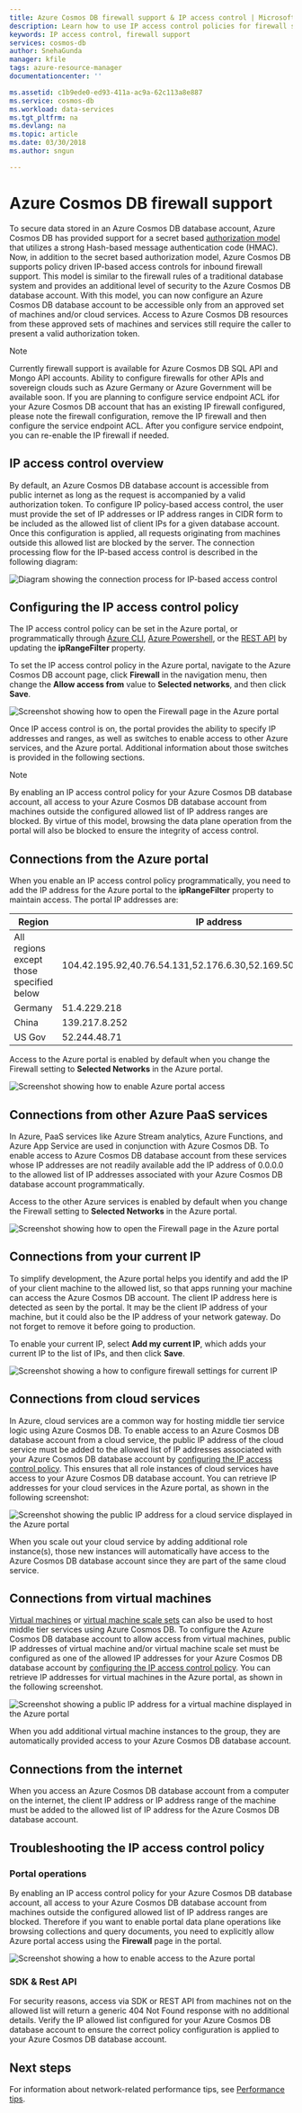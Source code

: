 ```yaml
---
title: Azure Cosmos DB firewall support & IP access control | Microsoft Docs
description: Learn how to use IP access control policies for firewall support on Azure Cosmos DB database accounts.
keywords: IP access control, firewall support
services: cosmos-db
author: SnehaGunda
manager: kfile
tags: azure-resource-manager
documentationcenter: ''

ms.assetid: c1b9ede0-ed93-411a-ac9a-62c113a8e887
ms.service: cosmos-db
ms.workload: data-services
ms.tgt_pltfrm: na
ms.devlang: na
ms.topic: article
ms.date: 03/30/2018
ms.author: sngun

---
```

# Azure Cosmos DB firewall support
To secure data stored in an Azure Cosmos DB database account, Azure Cosmos DB has provided support for a secret based [authorization model](https://msdn.microsoft.com/library/azure/dn783368.aspx) that utilizes a strong Hash-based message authentication code (HMAC). Now, in addition to the secret based authorization model, Azure Cosmos DB supports policy driven IP-based access controls for inbound firewall support. This model is  similar to the firewall rules of a traditional database system and provides an additional level of security to the Azure Cosmos DB database account. With this model, you can now configure an Azure Cosmos DB database account to be accessible only from an approved set of machines and/or cloud services. Access to Azure Cosmos DB resources from these approved sets of machines and services still require the caller to present a valid authorization token.

> [!NOTE]
> Currently firewall support is available for Azure Cosmos DB SQL API and Mongo API accounts. Ability to configure firewalls for other  APIs and sovereign clouds such as Azure Germany or Azure Government will be available soon. If you are planning to configure service endpoint ACL ifor your Azure Cosmos DB account that has an existing IP firewall configured, please note the firewall configuration, remove the IP firewall and then configure the service endpoint ACL. After you configure service endpoint, you can re-enable the IP firewall if needed.

## IP access control overview
By default, an Azure Cosmos DB database account is accessible from public internet as long as the request is accompanied by a valid authorization token. To configure IP policy-based access control, the user must provide the set of IP addresses or IP address ranges in CIDR form to be included as the allowed list of client IPs for a given database account. Once this configuration is applied, all requests originating from machines outside this allowed list are blocked by the server.  The connection processing flow for the IP-based access control is described in the following diagram:

![Diagram showing the connection process for IP-based access control](./media/firewall-support/firewall-support-flow.png)

## <a id="configure-ip-policy"></a> Configuring the IP access control policy
The IP access control policy can be set in the Azure portal, or programmatically through [Azure CLI](cli-samples.md), [Azure Powershell](powershell-samples.md), or the [REST API](/rest/api/cosmos-db/) by updating the **ipRangeFilter** property. 

To set the IP access control policy in the Azure portal, navigate to the Azure Cosmos DB account page, click **Firewall** in the navigation menu, then change the **Allow access from** value to **Selected networks**, and then click **Save**. 

![Screenshot showing how to open the Firewall page in the Azure portal](./media/firewall-support/azure-portal-firewall.png)

Once IP access control is on, the portal provides the ability to specify IP addresses and ranges, as well as switches to enable access to other Azure services, and the Azure portal. Additional information about those switches is provided in the following sections.

> [!NOTE]
> By enabling an IP access control policy for your Azure Cosmos DB database account, all access to your Azure Cosmos DB database account from machines outside the configured allowed list of IP address ranges are blocked. By virtue of this model, browsing the data plane operation from the portal will also be blocked to ensure the integrity of access control.

## Connections from the Azure portal 

When you enable an IP access control policy programmatically, you need to add the IP address for the Azure portal to the **ipRangeFilter** property to maintain access. The portal IP addresses are:

|Region|IP address|
|------|----------|
|All regions except those specified below|104.42.195.92,40.76.54.131,52.176.6.30,52.169.50.45,52.187.184.26|
|Germany|51.4.229.218|
|China|139.217.8.252|
|US Gov|52.244.48.71|

Access to the Azure portal is enabled by default when you change the Firewall setting to **Selected Networks** in the Azure portal. 

![Screenshot showing how to enable Azure portal access](./media/firewall-support/enable-azure-portal.png)

## Connections from other Azure PaaS services 
In Azure, PaaS services like Azure Stream analytics, Azure Functions, and Azure App Service are used in conjunction with Azure Cosmos DB. To enable access to  Azure Cosmos DB database account from these services whose IP addresses are not readily available add the IP address of 0.0.0.0 to the allowed list of IP addresses associated with your Azure Cosmos DB database account programmatically. 

Access to the other Azure services is enabled by default when you change the Firewall setting to **Selected Networks** in the Azure portal. 

![Screenshot showing how to open the Firewall page in the Azure portal](./media/firewall-support/enable-azure-services.png)

## Connections from your current IP

To simplify development, the Azure portal helps you identify and add the IP of your client machine to the allowed list, so that apps running your machine can access the Azure Cosmos DB account. The client IP address here is detected as seen by the portal. It may be the client IP address of your machine, but it could also be the IP address of your network gateway. Do not forget to remove it before going to production.

To enable your current IP, select **Add my current IP**, which adds your current IP to the list of IPs, and then click **Save**.

![Screenshot showing a how to configure firewall settings for current IP](./media/firewall-support/enable-current-ip.png)

## Connections from cloud services
In Azure, cloud services are a common way for hosting middle tier service logic using Azure Cosmos DB. To enable access to an Azure Cosmos DB database account from a cloud service, the public IP address of the cloud service must be added to the allowed list of IP addresses associated with your Azure Cosmos DB database account by [configuring the IP access control policy](#configure-ip-policy). This ensures that all role instances of cloud services have access to your Azure Cosmos DB database account. You can retrieve IP addresses for your cloud services in the Azure portal, as shown in the following screenshot:

![Screenshot showing the public IP address for a cloud service displayed in the Azure portal](./media/firewall-support/public-ip-addresses.png)

When you scale out your cloud service by adding additional role instance(s), those new instances will automatically have access to the Azure Cosmos DB database account since they are part of the same cloud service.

## Connections from virtual machines
[Virtual machines](https://azure.microsoft.com/services/virtual-machines/) or [virtual machine scale sets](../virtual-machine-scale-sets/virtual-machine-scale-sets-overview.md) can also be used to host middle tier services using Azure Cosmos DB.  To configure the Azure Cosmos DB database account to allow access from virtual machines, public IP addresses of virtual machine and/or virtual machine scale set must be configured as one of the allowed IP addresses for your Azure Cosmos DB database account by [configuring the IP access control policy](#configure-ip-policy). You can retrieve IP addresses for virtual machines in the Azure portal, as shown in the following screenshot.

![Screenshot showing a public IP address for a virtual machine displayed in the Azure portal](./media/firewall-support/public-ip-addresses-dns.png)

When you add additional virtual machine instances to the group, they are automatically provided access to your Azure Cosmos DB database account.

## Connections from the internet
When you access an Azure Cosmos DB database account from a computer on the internet, the client IP address or IP address range of the machine must be added to the allowed list of IP address for the Azure Cosmos DB database account. 

## Troubleshooting the IP access control policy
### Portal operations
By enabling an IP access control policy for your Azure Cosmos DB database account, all access to your Azure Cosmos DB database account from machines outside the configured allowed list of IP address ranges are blocked. Therefore if you want to enable portal data plane operations like browsing collections and query documents, you need to explicitly allow Azure portal access using the **Firewall** page in the portal. 

![Screenshot showing a how to enable access to the Azure portal](./media/firewall-support/azure-portal-firewall.png)

### SDK & Rest API
For security reasons, access via SDK or REST API from machines not on the allowed list will return a generic 404 Not Found response with no additional details. Verify the IP allowed list configured for your Azure Cosmos DB database account to ensure the correct policy configuration is applied to your Azure Cosmos DB database account.

## Next steps
For information about network-related performance tips, see [Performance tips](performance-tips.md).

